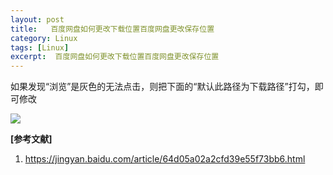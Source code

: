```yaml
---
layout: post
title:   百度网盘如何更改下载位置百度网盘更改保存位置 
category: Linux
tags: [Linux]
excerpt:  百度网盘如何更改下载位置百度网盘更改保存位置
---
```


如果发现“浏览”是灰色的无法点击，则把下面的“默认此路径为下载路径”打勾，即可修改

![](http://www.nangongyibin.com/assets/images/Linux/206.jpg)

**[参考文献]**

1. <https://jingyan.baidu.com/article/64d05a02a2cfd39e55f73bb6.html>



